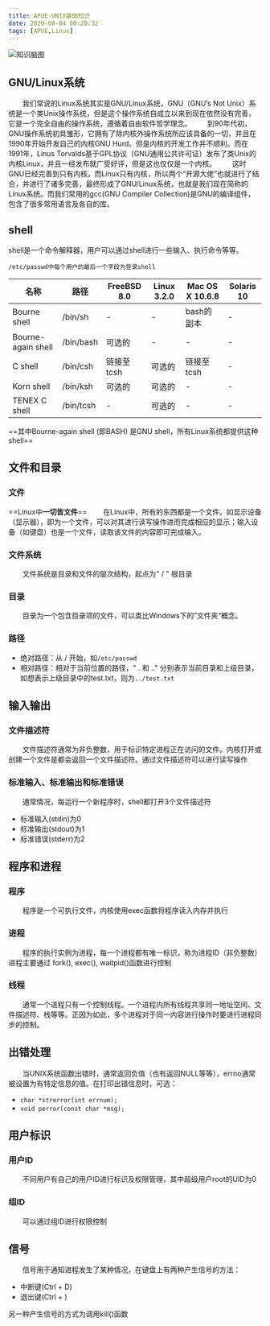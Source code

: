 ```yaml
---
title: APUE-UNIX基础知识
date: 2020-08-04 00:20:32
tags: [APUE,Linux]
---
```


![知识脑图](https://cdn.jsdelivr.net/gh/Creeper-boom/cdn/img/markdown/UNIX基础知识.png)

## GNU/Linux系统
&emsp;&emsp;我们常说的Linux系统其实是GNU/Linux系统，GNU（GNU’s Not Unix）系统是一个类Unix操作系统，但是这个操作系统自成立以来到现在依然没有完善，它是一个完全自由的操作系统，遵循着自由软件哲学理念。
&emsp;&emsp;到90年代初，GNU操作系统初具雏形，它拥有了除内核外操作系统所应该具备的一切，并且在1990年开始开发自己的内核GNU Hurd。但是内核的开发工作并不顺利。而在1991年，Linus Torvalds基于GPL协议（GNU通用公共许可证）发布了类Unix的内核Linux，并且一经发布就广受好评，但是这也仅仅是一个内核。
&emsp;&emsp;这时GNU已经完善到只有内核，而Linux只有内核，所以两个“开源大佬”也就进行了结合，并进行了诸多完善，最终形成了GNU/Linux系统，也就是我们现在简称的Linux系统。而我们常用的gcc(GNU Compiler Collection)是GNU的编译组件，包含了很多常用语言及各自的库。

## shell
shell是一个命令解释器，用户可以通过shell进行一些输入、执行命令等等。

	/etc/passwd中每个用户的最后一个字段为登录shell

| 名称               | 路径      | FreeBSD 8.0 | Linux 3.2.0 | Mac OS X 10.6.8 | Solaris 10 |
| ------------------ | --------- | ----------- | ----------- | --------------- | ---------- |
| Bourne shell       | /bin/sh   | -           | -           | bash的副本      | -          |
| Bourne-again shell | /bin/bash | 可选的      | -           | -               | -          |
| C shell            | /bin/csh  | 链接至tcsh  | 可选的      | 链接至tcsh      | -          |
| Korn shell         | /bin/ksh  | 可选的      | 可选的      | -               | -          |
| TENEX C shell      | /bin/tcsh | -           | 可选的      | -               | -          |

==其中Bourne-again shell (即BASH) 是GNU shell，所有Linux系统都提供这种shell==

## 文件和目录

### 文件
==Linux中**一切皆文件**== 
&emsp;&emsp;在Linux中，所有的东西都是一个文件。如显示设备（显示器），即为一个文件，可以对其进行读写操作进而完成相应的显示；输入设备（如键盘）也是一个文件，读取该文件的内容即可完成输入。


### 文件系统
&emsp;&emsp;文件系统是目录和文件的层次结构，起点为" / " 根目录

### 目录
&emsp;&emsp;目录为一个包含目录项的文件，可以类比Windows下的”文件夹“概念。

### 路径
- 绝对路径：从 / 开始，如`/etc/passwd`
- 相对路径：相对于当前位置的路径，" . 和 .." 分别表示当前目录和上级目录，如想表示上级目录中的test.txt，则为`../test.txt`

## 输入输出

### 文件描述符
&emsp;&emsp;文件描述符通常为非负整数，用于标识特定进程正在访问的文件。内核打开或创建一个文件是都会返回一个文件描述符。通过文件描述符可以进行读写操作

### 标准输入、标准输出和标准错误
&emsp;&emsp;通常情况，每运行一个新程序时，shell都打开3个文件描述符
- 标准输入(stdin)为0
- 标准输出(stdout)为1
- 标准错误(stderr)为2

## 程序和进程

### 程序
&emsp;&emsp;程序是一个可执行文件，内核使用exec函数将程序读入内存并执行

### 进程
&emsp;&emsp;程序的执行实例为进程，每一个进程都有唯一标识，称为进程ID（非负整数）
进程主要通过 fork(), exec(), waitpid()函数进行控制

### 线程
&emsp;&emsp;通常一个进程只有一个控制线程。一个进程内所有线程共享同一地址空间、文件描述符、栈等等。正因为如此，多个进程对于同一内容进行操作时要进行进程同步的控制。

## 出错处理

&emsp;&emsp;当UNIX系统函数出错时，通常返回负值（也有返回NULL等等），errno通常被设置为有特定信息的值。在打印出错信息时，可选：
- `char *strerror(int errnum);`
- `void perror(const char *msg);`

## 用户标识

### 用户ID
&emsp;&emsp;不同用户有自己的用户ID进行标识及权限管理，其中超级用户root的UID为0

### 组ID
&emsp;&emsp;可以通过组ID进行权限控制

## 信号
&emsp;&emsp;信号用于通知进程发生了某种情况，在键盘上有两种产生信号的方法：
- 中断键(Ctrl + D)
- 退出键(Ctrl + \)

另一种产生信号的方式为调用kill()函数